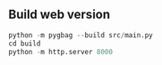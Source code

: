 ## Build web version

```python
python -m pygbag --build src/main.py
cd build
python -m http.server 8000
```
